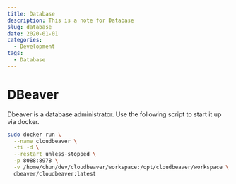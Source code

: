 ```yaml
---
title: Database
description: This is a note for Database
slug: database
date: 2020-01-01
categories:
  - Development
tags:
  - Database
---
```


# DBeaver

Dbeaver is a database administrator. Use the following script to start it up via docker.

```Bash
sudo docker run \
  --name cloudbeaver \
  -ti -d \
  --restart unless-stopped \
  -p 8088:8978 \
  -v /home/chun/dev/cloudbeaver/workspace:/opt/cloudbeaver/workspace \
  dbeaver/cloudbeaver:latest
```
